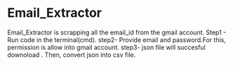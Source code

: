 # Email_Extractor
Email_Extractor is scrapping all the email_id from the gmail account. Step1 - Run code in the terminal(cmd). step2- Provide email and password.For this, permission is allow into gmail account. step3- json file will succesful downoload . Then, convert json into csv file.
